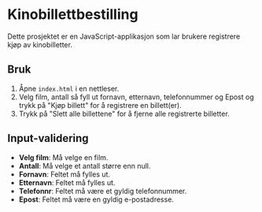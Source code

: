 # Kinobillettbestilling

Dette prosjektet er en JavaScript-applikasjon som lar brukere registrere kjøp av kinobilletter. 

## Bruk

1. Åpne `index.html` i en nettleser.
2. Velg film, antall så fyll ut fornavn, etternavn, telefonnummer og Epost og trykk på "Kjøp billett" for å registrere en billett(er).
3. Trykk på "Slett alle billettene" for å fjerne alle registrerte billetter.

## Input-validering

- **Velg film**: Må velge en film.
- **Antall**: Må velge et antall større enn null.
- **Fornavn**: Feltet må fylles ut.
- **Etternavn**: Feltet må fylles ut.
- **Telefonnr**: Feltet må være et gyldig telefonnummer.
- **Epost**: Feltet må være en gyldig e-postadresse.
